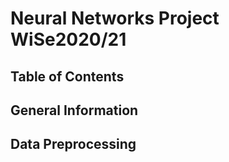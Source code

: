 # Neural Networks Project WiSe2020/21

## Table of Contents

## General Information

## Data Preprocessing
